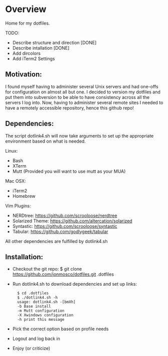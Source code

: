 Overview
===============================================================================

Home for my dotfiles.

TODO:
- Describe structure and direction [DONE]
- Describe intallation [DONE]
- Add dircolors 
- Add iTerm2 Settings

Motivation:
-------------------------------------------------------------------------------

I found myself having to administer several Unix servers and had one-offs for 
configuration on almost all but one.  I decided to version my dotfiles and 
put them into subversion to be able to have consistency across all the servers
I log into.  Now, having to administer several remote sites I needed to have a 
remotely accessible repository, hence this github repo!  

Dependencies:
-------------------------------------------------------------------------------

The script dotlink4.sh will now take arguments to set up the appropriate 
environment based on what is needed.

Linux:
- Bash
- XTerm
- Mutt (Provided you will want to use mutt as your MUA)

Mac OSX: 
- iTerm2
- Homebrew

Vim Plugins:
- NERDtree: https://github.com/scrooloose/nerdtree
- Solarized Theme: https://github.com/altercation/solarized
- Syntastic: https://github.com/scrooloose/syntastic
- Tabular: https://github.com/godlygeek/tabular

All other dependencies are fulfilled by dotlink4.sh

Installation:
-------------------------------------------------------------------------------

- Checkout the git repo: $ git clone https://github.com/jonmosco/dotfiles.git .dotfiles
- Run dotlink4.sh to download dependencies and set up links:

        $ cd .dotfiles 
        $ ./dotlink4.sh -h
        usage: dotlink4.sh -[bmXh]
        -b Base install
        -m Mutt configuration
        -X Xwindows configuration
        -h print this message

- Pick the correct option based on profile needs
- Logout and log back in
- Enjoy (or criticize) 
